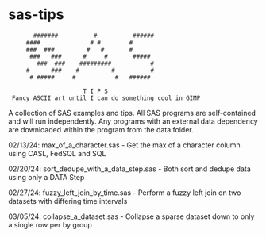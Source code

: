 # sas-tips

           #######          #          ######
         ####              # #        #   
         ###  ###         #   #       #      
          ###   ###      #     #       #####
            ###  ###    #########           #
         #      ###    #         #          # 
          # #####     #           #   ######  
                        
                         T I P S 
     Fancy ASCII art until I can do something cool in GIMP

A collection of SAS examples and tips. All SAS programs are self-contained and will run independently. 
Any programs with an external data dependency are downloaded within the program from the data folder.

02/13/24: max_of_a_character.sas - Get the max of a character column using CASL, FedSQL and SQL

02/20/24: sort_dedupe_with_a_data_step.sas - Both sort and dedupe data using only a DATA Step

02/27/24: fuzzy_left_join_by_time.sas - Perform a fuzzy left join on two datasets with differing time intervals

03/05/24: collapse_a_dataset.sas - Collapse a sparse dataset down to only a single row per by group
